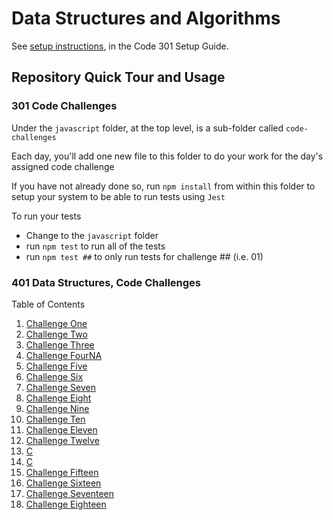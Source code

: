 # Data Structures and Algorithms

See [setup instructions](https://codefellows.github.io/setup-guide/code-301/3-code-challenges), in the Code 301 Setup Guide.

## Repository Quick Tour and Usage

### 301 Code Challenges

Under the `javascript` folder, at the top level, is a sub-folder called `code-challenges`

Each day, you'll add one new file to this folder to do your work for the day's assigned code challenge

If you have not already done so, run `npm install` from within this folder to setup your system to be able to run tests using `Jest`

To run your tests

- Change to the `javascript` folder
- run `npm test` to run all of the tests
- run `npm test ##` to only run tests for challenge ## (i.e. 01)

### 401 Data Structures, Code Challenges

Table of Contents

1. [Challenge One](javascript/old401/CC401Class01/README.md)
2. [Challenge Two](javascript/old401/CC401Class02/README.md)
3. [Challenge Three](javascript/old401/CC401Class03/README.md)
4. [Challenge FourNA](j)
5. [Challenge Five](javascript/linked-list/README.md)
6. [Challenge Six](javascript/linked-list/linked-list-insertions/README.md)
7. [Challenge Seven](javascript/linked-list/linked-list-kth/README.md)
8. [Challenge Eight](javascript/linked-list/linked-list-zip/README.md)
9. [Challenge Nine](javascript/)
10. [Challenge Ten](javascript/linked-list/stacks-and-queues/README.md)
11. [Challenge Eleven](javascript/)
12. [Challenge Twelve](javascript/linked-list/stacks-and-queues/stack-queue-animal-shelter/README.md)
13. [C](j)
14. [C](j)
15. [Challenge Fifteen](javascript/trees/README.md)
16. [Challenge Sixteen](javascript/trees/treemax/README.md)
17. [Challenge Seventeen](javascript/trees/tree-breadth-first/README.md)
18. [Challenge Eighteen](javascript/trees/tree-fizz-buzz)

